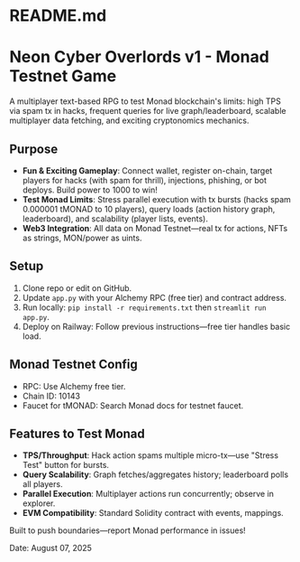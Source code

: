 # README.md

# Neon Cyber Overlords v1 - Monad Testnet Game

A multiplayer text-based RPG to test Monad blockchain's limits: high TPS via spam tx in hacks, frequent queries for live graph/leaderboard, scalable multiplayer data fetching, and exciting cryptonomics mechanics.

## Purpose
- **Fun & Exciting Gameplay**: Connect wallet, register on-chain, target players for hacks (with spam for thrill), injections, phishing, or bot deploys. Build power to 1000 to win!
- **Test Monad Limits**: Stress parallel execution with tx bursts (hacks spam 0.000001 tMONAD to 10 players), query loads (action history graph, leaderboard), and scalability (player lists, events).
- **Web3 Integration**: All data on Monad Testnet—real tx for actions, NFTs as strings, MON/power as uints.

## Setup
1. Clone repo or edit on GitHub.
2. Update `app.py` with your Alchemy RPC (free tier) and contract address.
3. Run locally: `pip install -r requirements.txt` then `streamlit run app.py`.
4. Deploy on Railway: Follow previous instructions—free tier handles basic load.

## Monad Testnet Config
- RPC: Use Alchemy free tier[](https://monad-testnet.g.alchemy.com/v2/YOUR_KEY).
- Chain ID: 10143
- Faucet for tMONAD: Search Monad docs for testnet faucet.

## Features to Test Monad
- **TPS/Throughput**: Hack action spams multiple micro-tx—use "Stress Test" button for bursts.
- **Query Scalability**: Graph fetches/aggregates history; leaderboard polls all players.
- **Parallel Execution**: Multiplayer actions run concurrently; observe in explorer.
- **EVM Compatibility**: Standard Solidity contract with events, mappings.

Built to push boundaries—report Monad performance in issues!

Date: August 07, 2025
